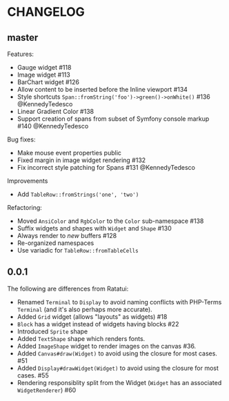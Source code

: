 CHANGELOG
=========

## master

Features:

- Gauge widget #118
- Image widget #113
- BarChart widget #126
- Allow content to be inserted before the Inline viewport #134
- Style shortcuts `Span::fromString('foo')->green()->onWhite()` #136 @KennedyTedesco
- Linear Gradient Color #138
- Support creation of spans from subset of Symfony console markup #140 @KennedyTedesco

Bug fixes:

- Make mouse event properties public
- Fixed margin in image widget rendering #132
- Fix incorrect style patching for Spans #131 @KennedyTedesco

Improvements

- Add `TableRow::fromStrings('one', 'two')`

Refactoring:

- Moved `AnsiColor` and `RgbColor` to the `Color` sub-namespace #138
- Suffix widgets and shapes with `Widget` and `Shape` #130
- Always render to _new_ buffers #128
- Re-organized namespaces
- Use variadic for `TableRow::fromTableCells`

## 0.0.1

The following are differences from Ratatui:

- Renamed `Terminal` to `Display` to avoid naming conflicts with PHP-Terms
  `Terminal` (and it's also perhaps more accurate).
- Added `Grid` widget (allows "layouts" as widgets) #18
- `Block` has a widget instead of widgets having blocks #22
- Introduced `Sprite` shape
- Added `TextShape` shape which renders fonts.
- Added `ImageShape` widget to render images on the canvas #36.
- Added `Canvas#draw(Widget)` to avoid using the closure for most cases. #51
- Added `Display#drawWidget(Widget)` to avoid using the closure for most cases. #55
- Rendering responsiblity split from the Widget (`Widget` has an associated  `WidgetRenderer`) #60

